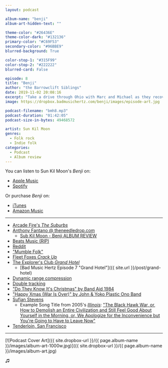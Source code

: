 ```yaml
---
layout: podcast

album-name: "benji"
album-art-hidden-text: ""

theme-color: "#26436E"
theme-color-dark: "#132136"
primary-color: "#C69F53"
secondary-color: "#96BBE9"
blurred-background: True

color-stop-1: "#315F99"
color-stop-2: "#222222"
blurred-card: False

episode: 8
title: "Benji"
author: "the Barrowclift Siblings"
date: 2019-11-02 20:08:16
excerpt: "Take a drive through Ohio with Marc and Michael as they recover from Mark Kozelek’s sobering stories in “Benji”."
image: https://dropbox.badmusichertz.com/benji/images/episode-art.jpg

podcast-filename: "bmh8.mp3"
podcast-duration: "01:42:05"
podcast-size-in-bytes: 49468572

artist: Sun Kil Moon
genres:
  - Folk rock
  - Indie folk
categories:
  - Podcast
  - Album review
---
```


You can listen to Sun Kil Moon's *Benji* on:

* [Apple Music](https://music.apple.com/us/album/benji/795192449)
* [Spotify](https://open.spotify.com/album/4pC2URLdvle8V6Um4qxh46)

Or purchase *Benji* on:

* [iTunes](https://music.apple.com/us/album/benji/795192449)
* [Amazon Music](https://www.amazon.com/Benji-SUN-KIL-MOON/dp/B00HB3AP9A)

-----

* [Arcade Fire's *The Suburbs*](https://music.apple.com/us/album/the-suburbs/1252757950)
* [Anthony Fantano @ theneedledrop.com ](https://www.theneedledrop.com)
    - [Sub Kil Moon - Benji ALBUM REVIEW](https://www.youtube.com/watch?v=ZTIJvNmsQgo)
* [Beats Music (RIP)](https://en.wikipedia.org/wiki/Beats_Music)
* [Reddit](https://www.redditinc.com)
* ["Mumble Folk"]()
* [Fleet Foxes *Crack Up*](https://music.apple.com/us/album/crack-up/1209098746)
* [The Explorer's Club *Grand Hotel*](https://itunes.apple.com/us/album/grand-hotel/520454399)
    - [Bad Music Hertz Episode 7 "Grand Hotel"]({{ site.url }}/post/grand-hotel)
* [Dynamic range compression](https://en.wikipedia.org/wiki/Dynamic_range_compression)
* [Double tracking](https://en.wikipedia.org/wiki/Double_tracking)
* ["Do They Know It's Christmas" by Band Aid 1984](https://www.youtube.com/watch?v=bjQzJAKxTrE)
* ["Happy Xmas (War Is Over)" by John & Yoko Plastic Ono Band](https://www.youtube.com/watch?v=yN4Uu0OlmTg)
* [Sufjan Stevens](https://music.apple.com/us/artist/sufjan-stevens/4273404)
    - Example Song Title from 2005's [*Illinois*](https://music.apple.com/us/album/illinois/328074546): ["The Black Hawk War, or, How to Demolish an Entire Civilization and Still Feel Good About Yourself in the Morning, or, We Apologize for the Inconvenience but You're Going to Have to Leave Now"](https://music.apple.com/us/album/black-hawk-war-or-how-to-demolish-entire-civilization/328074546?i=328074548)
* [Tenderloin, San Francisco](https://en.wikipedia.org/wiki/Tenderloin,_San_Francisco)

-----

[![Podcast Cover Art]({{ site.dropbox-url }}/{{ page.album-name }}/images/album-art-1000w.jpg)]({{ site.dropbox-url }}/{{ page.album-name }}/images/album-art.jpg)

♫︎